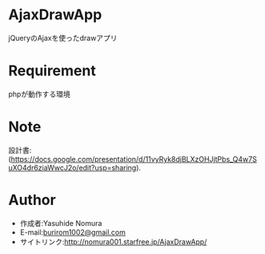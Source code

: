 # AjaxDrawApp
 
jQueryのAjaxを使ったdrawアプリ
 
# Requirement
 
phpが動作する環境
 
# Note
 
設計書:(https://docs.google.com/presentation/d/11vyRyk8djBLXzOHJjtPbs_Q4w7SuXO4dr6ziaWwcJ2o/edit?usp=sharing).
 
# Author

* 作成者:Yasuhide Nomura 
* E-mail:burirom1002@gmail.com
* サイトリンク:http://nomura001.starfree.jp/AjaxDrawApp/